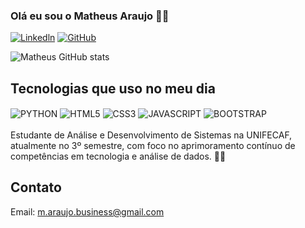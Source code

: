 ### Olá eu sou o Matheus Araujo 👨‍💻

[![Linkedln](https://img.shields.io/badge/LinkedIn-0077B5?style=for-the-badge&logo=linkedin&logoColor=white)](https://www.linkedin.com/in/theeusaraujoo0/)
[![GitHub](https://img.shields.io/badge/GitHub-100000?style=for-the-badge&logo=github&logoColor=white)](https://github.com/matheusaraujobusiness)

![Matheus GitHub stats](https://github-readme-stats.vercel.app/api?username=matheusaraujobusiness&show_icons=true&theme=dracula)

## Tecnologias que uso no meu dia

<div style="display: inline_block">
<img align="center" alt="PYTHON" src="https://img.shields.io/badge/Python-14354C?style=for-the-badge&logo=python&logoColor=white" />
<img align="center" alt="HTML5" src="https://img.shields.io/badge/HTML5-E34F26?style=for-the-badge&logo=html5&logoColor=white"/>
<img align="center" alt="CSS3" src="https://img.shields.io/badge/CSS3-1572B6?style=for-the-badge&logo=css3&logoColor=white"/>
<img align="center" alt="JAVASCRIPT" src="https://img.shields.io/badge/JavaScript-F7DF1E?style=for-the-badge&logo=javascript&logoColor=black"/>
<img align="center" alt="BOOTSTRAP" src="https://img.shields.io/badge/Bootstrap-563D7C?style=for-the-badge&logo=bootstrap&logoColor=white
"/>


</div> <br>
Estudante de Análise e Desenvolvimento de Sistemas na UNIFECAF, atualmente no 3º semestre, com foco no aprimoramento contínuo de competências em tecnologia e análise de dados. </>🧑‍💻

## Contato

Email: m.araujo.business@gmail.com

